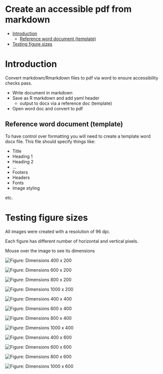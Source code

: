 # Create an accessible pdf from markdown


- [Introduction](#Introduction)
  - [Reference word document (template)](#Reference-word-document-(template))
- [Testing figure sizes](#testing-figure-sizes)


# Introduction

Convert markdown/Rmarkdown files to pdf via word to ensure accessibility checks pass.

* Write document in markdown
* Save as R markdown and add yaml header
    + output to docx via a reference doc (template)
* Open word doc and convert to pdf

## Reference word document (template)

To have control over formatting you will need to create a template word docx file.
This file should specify things like:

* Title
* Heading 1
* Heading 2
* ...
* Footers
* Headers
* Fonts
* Image styling

etc.

# Testing figure sizes

All images were created with a resolution of 96 dpi.

Each figure has different number of horizontal and vertical pixels. 

Mouse over the image to see its dimensions


![Figure: Dimensions 400 x 200](figures/test1.png "400 x 200") 

![Figure: Dimensions 600 x 200](figures/test5.png "600 x 400") 

![Figure: Dimensions 800 x 200](figures/test9.png "800 x 600") 

![Figure: Dimensions 1000 x 200](figures/test13.png "1000 x 800") 

![Figure: Dimensions 400 x 400](figures/test2.png "400 x 200" ) 

![Figure: Dimensions 600 x 400](figures/test6.png "600 x 400") 

![Figure: Dimensions 800 x 400](figures/test10.png "800 x 600") 

![Figure: Dimensions 1000 x 400](figures/test14.png "1000 x 800") 

![Figure: Dimensions 400 x 600](figures/test3.png "400 x 200") 

![Figure: Dimensions 600 x 600](figures/test7.png "600 x 400") 

![Figure: Dimensions 800 x 600](figures/test11.png "800 x 600") 

![Figure: Dimensions 1000 x 600](figures/test15.png "1000 x 800") 
